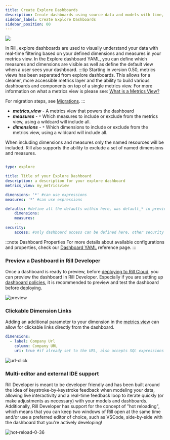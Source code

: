 ```yaml
---
title: Create Explore Dashboards
description: Create dashboards using source data and models with time, dimensions, and measures
sidebar_label: Create Explore Dashboards
sidebar_position: 00
---
```


<img src = '/img/build/dashboard/explore-dashboard.gif' class='rounded-gif' />
<br />


In Rill, explore dashboards are used to visually understand your data with real-time filtering based on your defined dimensions and measures in your metrics view. In the Explore dashboard YAML, you can define which measures and dimensions are visible as well as define the default view when a user sees your dashboard. 
:::tip
Starting in version 0.50, metrics views has been separated from explore dashboards. This allows for a cleaner, more accessible metrics layer and the ability to build various dashboards and components on top of a single metrics view. For more information on what a metrics view is please see: [What is a Metrics View?](/concepts/metrics-layer)

For migration steps, see [Migrations](/latest-changes/v50-dashboard-changes#how-to-migrate-your-current-dashboards).
:::

* _**metrics_view**_ - A metrics view that powers the dashboard
* _**measures**_ - `*` Which measures to include or exclude from the metrics view, using a wildcard will include all.
* _**dimensions**_ - `*` Which dimensions to include or exclude from the metrics view, using a wildcard will include all.

When including dimensions and measures only the named resources will be included. 
Rill also supports the ability to exclude a set of named dimensions and measures.

```yaml

type: explore

title: Title of your Explore Dashboard
description: a description for your explore dashboard
metrics_view: my_metricsview

dimensions: '*' #can use expressions
measures: '*' #can use expressions

defaults: #define all the defaults within here, was default_* in previous dashboard YAML
    dimensions: 
    measures:
    ...
security:
    access: #only dashboard access can be defined here, other security policies must be set on the metrics view
```


:::note Dashboard Properties
For more details about available configurations and properties, check our [Dashboard YAML](/reference/project-files/explore-dashboards) reference page.
:::

### Preview a Dashboard in Rill Developer
Once a dashboard is ready to preview, before [deploying to Rill Cloud](/deploy/deploy-dashboard/), you can preview the dashboard in Rill Developer. Especially if you are setting up [dashboard policies](/manage/security), it is recommended to preview and test the dashboard before deploying.

![preview](/img/build/dashboard/preview-dashboard.png)


### Clickable Dimension Links 
Adding an additional parameter to your dimension in the [metrics view](/build/metrics-view/) can allow for clickable links directly from the dashboard.

```yaml
dimensions:
  - label: Company Url
    column: Company URL
    uri: true #if already set to the URL, also accepts SQL expressions
```
 
![url-click](/img/build/dashboard/clickable-dimension.png)


### Multi-editor and external IDE support

Rill Developer is meant to be developer friendly and has been built around the idea of keystroke-by-keystroke feedback when modeling your data, allowing live interactivity and a real-time feedback loop to iterate quickly (or make adjustments as necessary) with your models and dashboards. Additionally, Rill Developer has support for the concept of "hot reloading", which means that you can keep two windows of Rill open at the same time and/or use a preferred editor of choice, such as VSCode, side-by-side with the dashboard that you're actively developing!

![hot-reload-0-36](https://cdn.rilldata.com/docs/release-notes/36_hot_reload.gif)
